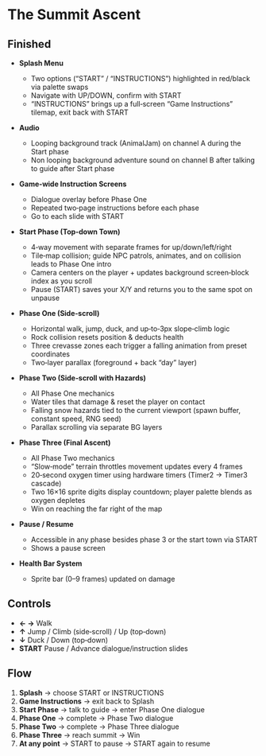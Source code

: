 # The Summit Ascent  

## Finished

- **Splash Menu**  
  - Two options (“START” / “INSTRUCTIONS”) highlighted in red/black via palette swaps  
  - Navigate with UP/DOWN, confirm with START  
  - “INSTRUCTIONS” brings up a full‑screen “Game Instructions” tilemap, exit back with START  

- **Audio**   
  - Looping background track (AnimalJam) on channel A during the Start phase  
  - Non looping background adventure sound on channel B after talking to guide after Start phase

- **Game‑wide Instruction Screens**  
  - Dialogue overlay before Phase One  
  - Repeated two‑page instructions before each phase
  - Go to each slide with START  

- **Start Phase (Top‑down Town)**  
  - 4‑way movement with separate frames for up/down/left/right  
  - Tile‑map collision; guide NPC patrols, animates, and on collision leads to Phase One intro  
  - Camera centers on the player + updates background screen‑block index as you scroll  
  - Pause (START) saves your X/Y and returns you to the same spot on unpause  

- **Phase One (Side‑scroll)**  
  - Horizontal walk, jump, duck, and up‑to‑3px slope‑climb logic  
  - Rock collision resets position & deducts health  
  - Three crevasse zones each trigger a falling animation from preset coordinates  
  - Two‑layer parallax (foreground + back “day” layer)  

- **Phase Two (Side‑scroll with Hazards)**  
  - All Phase One mechanics  
  - Water tiles that damage & reset the player on contact  
  - Falling snow hazards tied to the current viewport (spawn buffer, constant speed, RNG seed)  
  - Parallax scrolling via separate BG layers  

- **Phase Three (Final Ascent)**  
  - All Phase Two mechanics  
  - “Slow‑mode” terrain throttles movement updates every 4 frames  
  - 20‑second oxygen timer using hardware timers (Timer2 → Timer3 cascade)  
  - Two 16×16 sprite digits display countdown; player palette blends as oxygen depletes  
  - Win on reaching the far right of the map  

- **Pause / Resume**  
  - Accessible in any phase besides phase 3 or the start town via START  
  - Shows a pause screen

- **Health Bar System**  
  - Sprite bar (0–9 frames) updated on damage  

## Controls

- **← →** Walk  
- **↑** Jump / Climb (side‑scroll) / Up (top‑down)  
- **↓** Duck  / Down (top‑down) 
- **START** Pause / Advance dialogue/instruction slides  

## Flow

1. **Splash** → choose START or INSTRUCTIONS  
2. **Game Instructions** → exit back to Splash  
3. **Start Phase** → talk to guide → enter Phase One dialogue  
4. **Phase One** → complete → Phase Two dialogue  
5. **Phase Two** → complete → Phase Three dialogue  
6. **Phase Three** → reach summit → Win  
7. **At any point** → START to pause → START again to resume  